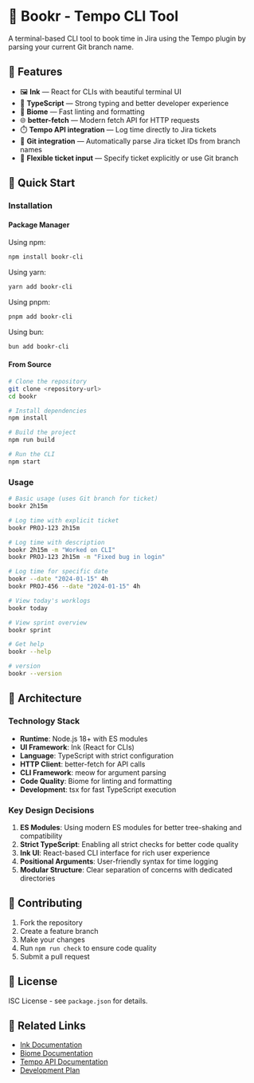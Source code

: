 # 🧪 Bookr - Tempo CLI Tool

A terminal-based CLI tool to book time in Jira using the Tempo plugin by parsing your current Git branch name.

## 🎯 Features

- 🖼️ **Ink** — React for CLIs with beautiful terminal UI
- 🧠 **TypeScript** — Strong typing and better developer experience
- 🌲 **Biome** — Fast linting and formatting
- 🌐 **better-fetch** — Modern fetch API for HTTP requests
- ⏱️ **Tempo API integration** — Log time directly to Jira tickets
- 🌿 **Git integration** — Automatically parse Jira ticket IDs from branch names
- 🎯 **Flexible ticket input** — Specify ticket explicitly or use Git branch

## 🚀 Quick Start

### Installation

#### Package Manager

Using npm:
```bash
npm install bookr-cli
```

Using yarn:
```bash
yarn add bookr-cli
```

Using pnpm:
```bash
pnpm add bookr-cli
```

Using bun:
```bash
bun add bookr-cli
```

#### From Source

```bash
# Clone the repository
git clone <repository-url>
cd bookr

# Install dependencies
npm install

# Build the project
npm run build

# Run the CLI
npm start
```

### Usage

```bash
# Basic usage (uses Git branch for ticket)
bookr 2h15m

# Log time with explicit ticket
bookr PROJ-123 2h15m

# Log time with description
bookr 2h15m -m "Worked on CLI"
bookr PROJ-123 2h15m -m "Fixed bug in login"

# Log time for specific date
bookr --date "2024-01-15" 4h
bookr PROJ-456 --date "2024-01-15" 4h

# View today's worklogs
bookr today

# View sprint overview
bookr sprint

# Get help
bookr --help

# version
bookr --version
```

## 🔧 Architecture

### Technology Stack

- **Runtime**: Node.js 18+ with ES modules
- **UI Framework**: Ink (React for CLIs)
- **Language**: TypeScript with strict configuration
- **HTTP Client**: better-fetch for API calls
- **CLI Framework**: meow for argument parsing
- **Code Quality**: Biome for linting and formatting
- **Development**: tsx for fast TypeScript execution

### Key Design Decisions

1. **ES Modules**: Using modern ES modules for better tree-shaking and compatibility
2. **Strict TypeScript**: Enabling all strict checks for better code quality
3. **Ink UI**: React-based CLI interface for rich user experience
4. **Positional Arguments**: User-friendly syntax for time logging
5. **Modular Structure**: Clear separation of concerns with dedicated directories

## 🤝 Contributing

1. Fork the repository
2. Create a feature branch
3. Make your changes
4. Run `npm run check` to ensure code quality
5. Submit a pull request

## 📝 License

ISC License - see `package.json` for details.

## 🔗 Related Links

- [Ink Documentation](https://github.com/vadimdemedes/ink)
- [Biome Documentation](https://biomejs.dev/)
- [Tempo API Documentation](https://tempo.io/api-docs/)
- [Development Plan](./DEVELOPMENT_PLAN.md) 